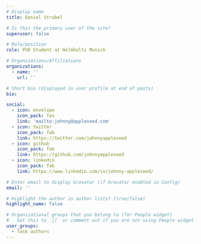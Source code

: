 ```yaml
---
# Display name
title: Daniel Strobel

# Is this the primary user of the site?
superuser: false

# Role/position
role: PhD Student at Helmholtz Munich

# Organizations/Affiliations
organizations:
  - name: ''
    url: ''

# Short bio (displayed in user profile at end of posts)
bio: 

social:
  - icon: envelope
    icon_pack: fas
    link: 'mailto:johnny@appleseed.com'
  - icon: twitter
    icon_pack: fab
    link: https://twitter.com/johnnyappleseed
  - icon: github
    icon_pack: fab
    link: https://github.com/johnnyappleseed
  - icon: linkedin
    icon_pack: fab
    link: https://www.linkedin.com/in/johnny-appleseed/

# Enter email to display Gravatar (if Gravatar enabled in Config)
email: ''

# Highlight the author in author lists? (true/false)
highlight_name: false

# Organizational groups that you belong to (for People widget)
#   Set this to `[]` or comment out if you are not using People widget.
user_groups:
  - Task authors
---
```


